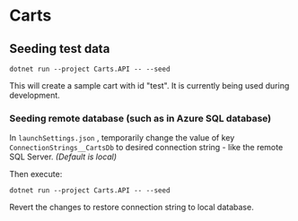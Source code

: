 # Carts

## Seeding test data

```
dotnet run --project Carts.API -- --seed
```

This will create a sample cart with id "test". It is currently being used during development.

### Seeding remote database (such as in Azure SQL database)

In ``launchSettings.json`` , temporarily change the value of key ``ConnectionStrings__CartsDb`` to desired connection string - like the remote SQL Server. _(Default is local)_

Then execute:

```
dotnet run --project Carts.API -- --seed
```

Revert the changes to restore connection string to local database.
